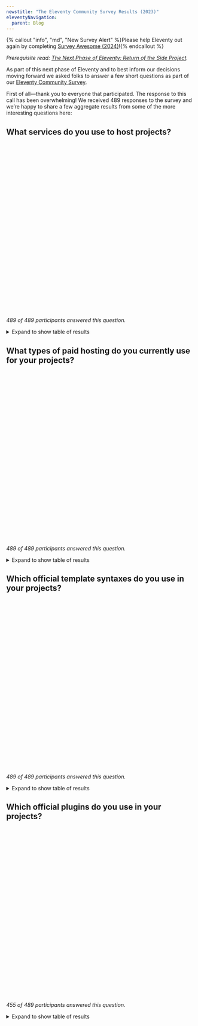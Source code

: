 ```yaml
---
newstitle: "The Eleventy Community Survey Results (2023)"
eleventyNavigation:
  parent: Blog
---
```

{% callout "info", "md", "New Survey Alert" %}Please help Eleventy out again by completing [Survey Awesome (2024)](/blog/survey-awesome/)!{% endcallout %}

_Prerequisite read: [The Next Phase of Eleventy: Return of the Side Project](https://www.zachleat.com/web/eleventy-side-project/)._

As part of this next phase of Eleventy and to best inform our decisions moving forward we asked folks to answer a few short questions as part of our [Eleventy Community Survey](https://forms.gle/zFA4Jno1cfT8nt9J8).

First of all—thank you to everyone that participated. The response to this call has been overwhelming! We received 489 responses to the survey and we’re happy to share a few aggregate results from some of the more interesting questions here:

## What services do you use to host projects?

<is-land on:visible>
<div id="result-host" class="result-chart" aria-hidden="true"></div>
<template data-island>
<link rel="stylesheet" href="/static/artificial-chart.css">
<script type="module">
import "https://d3js.org/d3.v7.min.js";
import { HorizontalBar } from "/static/artificial-chart.js";
new HorizontalBar("result-host", "result-host-table", {
	showLegend: false,
	showInlineBarValues: "outside",
	valueType: ["float"],
	margin: {
		left: 170
	}
});
</script>
</template>
</is-land>

_489 of 489 participants answered this question._

<details>
<summary>Expand to show table of results</summary>
<table id="result-host-table">
<thead>
	<tr>
		<th>Host</th>
		<th>Number of Responses</th>
	</tr>
</thead>
<tbody>
	<tr>
		<td>Netlify</td>
		<td>336</td>
	</tr>
	<tr>
		<td>GitHub</td>
		<td>201</td>
	</tr>
	<tr>
		<td>Cloudflare</td>
		<td>85</td>
	</tr>
	<tr>
		<td>Vercel</td>
		<td>37</td>
	</tr>
		<tr>
		<td>Digital Ocean</td>
		<td>32</td>
	</tr>
	<tr>
		<td>GitLab</td>
		<td>31</td>
	</tr>
	<tr>
		<td>Azure</td>
		<td>11</td>
	</tr>
	<tr>
		<td>AWS</td>
		<td>8</td>
	</tr>
	<tr>
		<td>Glitch</td>
		<td>6</td>
	</tr>
	<tr>
		<td>Render</td>
		<td>5</td>
	</tr>
	<tr>
		<td>Fastly</td>
		<td>4</td>
	</tr>
</tbody>
</table>
<p>The remaining entries had fewer than three aggregate responses.</p>
</details>

## What types of paid hosting do you currently use for your projects?

<is-land on:visible>
<div id="result-paid" class="result-chart" aria-hidden="true"></div>
<template data-island>
<link rel="stylesheet" href="/static/artificial-chart.css">
<script type="module">
import "https://d3js.org/d3.v7.min.js";
import { HorizontalBar } from "/static/artificial-chart.js";
new HorizontalBar("result-paid", "result-paid-table", {
	showLegend: false,
	showInlineBarValues: "outside",
	valueType: ["float"],
	margin: {
		left: 170
	}
});
</script>
</template>
</is-land>

_489 of 489 participants answered this question._

<details>
<summary>Expand to show table of results</summary>
<table id="result-paid-table">
<thead>
	<tr>
		<th>Hosting Type</th>
		<th>Number of Responses</th>
	</tr>
</thead>
<tbody>
	<tr>
		<td>Free Tier</td>
		<td>395</td>
	</tr>
	<tr>
		<td>Paid/Pro/Business Tier</td>
		<td>189</td>
	</tr>
	<tr>
		<td>Enterprise Tier</td>
		<td>23</td>
	</tr>
</tbody>
</table>
</details>

## Which official template syntaxes do you use in your projects?

<is-land on:visible>
<div id="result-syntax" class="result-chart" aria-hidden="true"></div>
<template data-island>
<link rel="stylesheet" href="/static/artificial-chart.css">
<script type="module">
import "https://d3js.org/d3.v7.min.js";
import { HorizontalBar } from "/static/artificial-chart.js";
new HorizontalBar("result-syntax", "result-syntax-table", {
	showLegend: false,
	showInlineBarValues: "outside",
	valueType: ["float"],
	margin: {
		left: 170
	}
});
</script>
</template>
</is-land>

_489 of 489 participants answered this question._

<details>
<summary>Expand to show table of results</summary>
<table id="result-syntax-table">
<thead>
	<tr>
		<th>Template Syntax</th>
		<th>Number of Responses</th>
	</tr>
</thead>
<tbody>
	<tr>
		<td>Nunjucks</td>
		<td>407</td>
	</tr>
	<tr>
		<td>Markdown</td>
		<td>381</td>
	</tr>
	<tr>
		<td>HTML</td>
		<td>306</td>
	</tr>
	<tr>
		<td>JavaScript (.11ty.js)</td>
		<td>204</td>
	</tr>
	<tr>
		<td>Liquid</td>
		<td>148</td>
	</tr>
	<tr>
		<td>WebC</td>
		<td>114</td>
	</tr>
	<tr>
		<td>Handlebars</td>
		<td>24</td>
	</tr>
	<tr>
		<td>Vue</td>
		<td>19</td>
	</tr>
	<tr>
		<td>Pug</td>
		<td>12</td>
	</tr>
	<tr>
		<td>Mustache</td>
		<td>9</td>
	</tr>
	<tr>
		<td>EJS</td>
		<td>9</td>
	</tr>
	<tr>
		<td>Haml</td>
		<td>1</td>
	</tr>
</tbody>
</table>
</details>

## Which official plugins do you use in your projects?

<is-land on:visible>
<div id="result-plugins" class="result-chart" aria-hidden="true"></div>
<template data-island>
<link rel="stylesheet" href="/static/artificial-chart.css">
<script type="module">
import "https://d3js.org/d3.v7.min.js";
import { HorizontalBar } from "/static/artificial-chart.js";
new HorizontalBar("result-plugins", "result-plugins-table", {
	showLegend: false,
	showInlineBarValues: "outside",
	valueType: ["float"],
	margin: {
		left: 170
	}
});
</script>
</template>
</is-land>

_455 of 489 participants answered this question._

<details>
<summary>Expand to show table of results</summary>
<table id="result-plugins-table">
<thead>
	<tr>
		<th>Plugin</th>
		<th>Number of Responses</th>
	</tr>
</thead>
<tbody>
	<tr>
		<td>RSS</td>
		<td>281</td>
	</tr>
	<tr>
		<td>Image</td>
		<td>280</td>
	</tr>
	<tr>
		<td>Syntax Highlighter</td>
		<td>223</td>
	</tr>
	<tr>
		<td>Navigation</td>
		<td>181</td>
	</tr>
	<tr>
		<td>Fetch</td>
		<td>160</td>
	</tr>
	<tr>
		<td>HTML &lt;base&gt;</td>
		<td>91</td>
	</tr>
	<tr>
		<td>Render</td>
		<td>80</td>
	</tr>
	<tr>
		<td><abbr title="Internationalization">i18n</abbr></td>
		<td>68</td>
	</tr>
	<tr>
		<td>&lt;is-land&gt;</td>
		<td>53</td>
	</tr>
	<tr>
		<td>Vite</td>
		<td>52</td>
	</tr>
	<tr>
		<td>Serverless</td>
		<td>47</td>
	</tr>
	<tr>
		<td>Edge</td>
		<td>28</td>
	</tr>
</tbody>
</table>
</details>

<style>
.result-chart {
	height: 450px;
}
.result-chart .artfc-color-0 {
	fill: #00bbd5;
}
</style>
